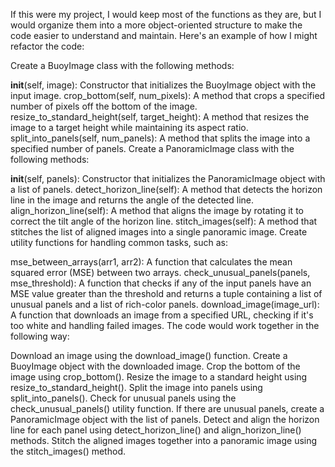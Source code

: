 If this were my project, I would keep most of the functions as they are, but I would organize them into a more object-oriented structure to make the code easier to understand and maintain. Here's an example of how I might refactor the code:

Create a BuoyImage class with the following methods:

__init__(self, image): Constructor that initializes the BuoyImage object with the input image.
crop_bottom(self, num_pixels): A method that crops a specified number of pixels off the bottom of the image.
resize_to_standard_height(self, target_height): A method that resizes the image to a target height while maintaining its aspect ratio.
split_into_panels(self, num_panels): A method that splits the image into a specified number of panels.
Create a PanoramicImage class with the following methods:

__init__(self, panels): Constructor that initializes the PanoramicImage object with a list of panels.
detect_horizon_line(self): A method that detects the horizon line in the image and returns the angle of the detected line.
align_horizon_line(self): A method that aligns the image by rotating it to correct the tilt angle of the horizon line.
stitch_images(self): A method that stitches the list of aligned images into a single panoramic image.
Create utility functions for handling common tasks, such as:

mse_between_arrays(arr1, arr2): A function that calculates the mean squared error (MSE) between two arrays.
check_unusual_panels(panels, mse_threshold): A function that checks if any of the input panels have an MSE value greater than the threshold and returns a tuple containing a list of unusual panels and a list of rich-color panels.
download_image(image_url): A function that downloads an image from a specified URL, checking if it's too white and handling failed images.
The code would work together in the following way:

Download an image using the download_image() function.
Create a BuoyImage object with the downloaded image.
Crop the bottom of the image using crop_bottom().
Resize the image to a standard height using resize_to_standard_height().
Split the image into panels using split_into_panels().
Check for unusual panels using the check_unusual_panels() utility function.
If there are unusual panels, create a PanoramicImage object with the list of panels.
Detect and align the horizon line for each panel using detect_horizon_line() and align_horizon_line() methods.
Stitch the aligned images together into a panoramic image using the stitch_images() method.
